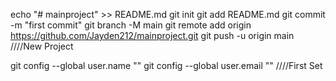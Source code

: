 echo "# mainproject" >> README.md
git init
git add README.md
git commit -m "first commit"
git branch -M main
git remote add origin https://github.com/Jayden212/mainproject.git
git push -u origin main
////New Project


git config --global user.name ""
git config --global user.email ""
////First Set


